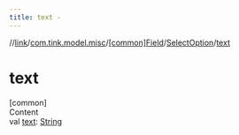 ```yaml
---
title: text -
---
```

//[link](../../../index.md)/[com.tink.model.misc](../../index.md)/[[common]Field](../index.md)/[SelectOption](index.md)/[text](text.md)



# text  
[common]  
Content  
val [text](text.md): [String](https://kotlinlang.org/api/latest/jvm/stdlib/kotlin/-string/index.html)  




